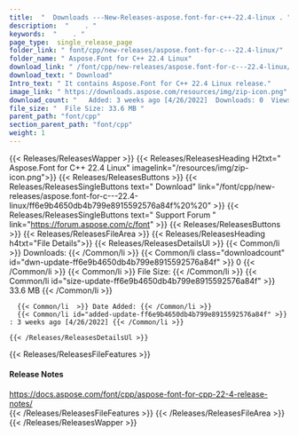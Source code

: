 ```yaml
---
title:  "  Downloads ---New-Releases-aspose.font-for-c++-22.4-linux . " 
description:  "    . " 
keywords:  "    . " 
page_type:  single_release_page
folder_link: " font/cpp/new-releases/aspose.font-for-c---22.4-linux/"
folder_name: " Aspose.Font for C++ 22.4 Linux"
download_link: " /font/cpp/new-releases/aspose.font-for-c---22.4-linux/ff6e9b4650db4b799e8915592576a84f"
download_text: " Download"
Intro_text: " It contains Aspose.Font for C++ 22.4 Linux release."
image_link: " https://downloads.aspose.com/resources/img/zip-icon.png"
download_count: "   Added: 3 weeks ago [4/26/2022]  Downloads: 0  Views: 6"
file_size: "  File Size: 33.6 MB "
parent_path: "font/cpp"
section_parent_path: "font/cpp"
weight: 1 
---
```


{{< Releases/ReleasesWapper >}}
  {{< Releases/ReleasesHeading H2txt=" Aspose.Font for C++ 22.4 Linux" imagelink="/resources/img/zip-icon.png">}}
  {{< Releases/ReleasesButtons >}}
    {{< Releases/ReleasesSingleButtons text=" Download" link="/font/cpp/new-releases/aspose.font-for-c---22.4-linux/ff6e9b4650db4b799e8915592576a84f%20%20" >}}
    {{< Releases/ReleasesSingleButtons text=" Support Forum " link="https://forum.aspose.com/c/font" >}}
  {{< Releases/ReleasesButtons >}}
  {{< Releases/ReleasesFileArea >}}
    {{< Releases/ReleasesHeading h4txt="File Details">}}
    {{< Releases/ReleasesDetailsUl >}}
            {{< Common/li  >}} Downloads: {{< /Common/li >}} 
      {{< Common/li class="downloadcount" id="dwn-update-ff6e9b4650db4b799e8915592576a84f" >}} 0 {{< /Common/li >}} 
      {{< Common/li  >}} File Size: {{< /Common/li >}} 
      {{< Common/li id="size-update-ff6e9b4650db4b799e8915592576a84f" >}} 33.6 MB {{< /Common/li >}} 


      {{< Common/li  >}} Date Added: {{< /Common/li >}} 
      {{< Common/li id="added-update-ff6e9b4650db4b799e8915592576a84f" >}} : 3 weeks ago [4/26/2022] {{< /Common/li >}} 

    {{< /Releases/ReleasesDetailsUl >}}

  {{< Releases/ReleasesFileFeatures >}}
      <h4>Release Notes</h4><div><a href="https://docs.aspose.com/font/cpp/aspose-font-for-cpp-22-4-release-notes/">https://docs.aspose.com/font/cpp/aspose-font-for-cpp-22-4-release-notes/</a></div>
  {{< /Releases/ReleasesFileFeatures >}}
 {{< /Releases/ReleasesFileArea >}}
{{< /Releases/ReleasesWapper >}}


